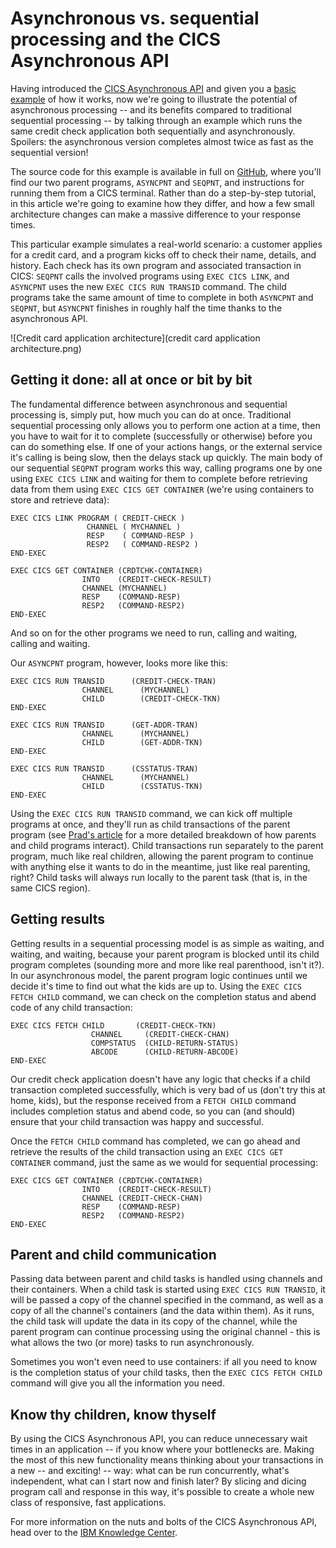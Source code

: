 # Asynchronous vs. sequential processing and the CICS Asynchronous API

Having introduced the [CICS Asynchronous API][prad] and given you a [basic example][chris] of how it works, now we're going to illustrate the potential of asynchronous processing -- and its benefits compared to traditional sequential processing -- by talking through an example which runs the same credit check application both sequentially and asynchronously. Spoilers: the asynchronous version completes almost twice as fast as the sequential version!

The source code for this example is available in full on [GitHub][github], where you'll find our two parent programs, `ASYNCPNT` and `SEQPNT`, and instructions for running them from a CICS terminal. Rather than do a step-by-step tutorial, in this article we're going to examine how they differ, and how a few small architecture changes can make a massive difference to your response times.

This particular example simulates a real-world scenario: a customer applies for a credit card, and a program kicks off to check their name, details, and history. Each check has its own program and associated transaction in CICS: `SEQPNT` calls the involved programs using `EXEC CICS LINK`, and `ASYNCPNT` uses the new `EXEC CICS RUN TRANSID` command. The child programs take the same amount of time to complete in both `ASYNCPNT` and `SEQPNT`, but `ASYNCPNT` finishes in roughly half the time thanks to the asynchronous API.

![Credit card application architecture](credit card application architecture.png)

## Getting it done: all at once or bit by bit

The fundamental difference between asynchronous and sequential processing is, simply put, how much you can do at once. Traditional sequential processing only allows you to perform one action at a time, then you have to wait for it to complete (successfully or otherwise) before you can do something else. If one of your actions hangs, or the external service it's calling is being slow, then the delays stack up quickly. The main body of our sequential `SEQPNT` program works this way, calling programs one by one using `EXEC CICS LINK` and waiting for them to complete before retrieving data from them using `EXEC CICS GET CONTAINER` (we're using containers to store and retrieve data):

    EXEC CICS LINK PROGRAM ( CREDIT-CHECK )
                     CHANNEL ( MYCHANNEL )
                     RESP    ( COMMAND-RESP )
                     RESP2   ( COMMAND-RESP2 )
    END-EXEC

    EXEC CICS GET CONTAINER (CRDTCHK-CONTAINER)
                    INTO    (CREDIT-CHECK-RESULT)
                    CHANNEL (MYCHANNEL)
                    RESP    (COMMAND-RESP)
                    RESP2   (COMMAND-RESP2)
    END-EXEC

And so on for the other programs we need to run, calling and waiting, calling and waiting.

Our `ASYNCPNT` program, however, looks more like this:

    EXEC CICS RUN TRANSID      (CREDIT-CHECK-TRAN)
                    CHANNEL      (MYCHANNEL)
                    CHILD        (CREDIT-CHECK-TKN)
    END-EXEC

    EXEC CICS RUN TRANSID      (GET-ADDR-TRAN)
                    CHANNEL      (MYCHANNEL)
                    CHILD        (GET-ADDR-TKN)
    END-EXEC

    EXEC CICS RUN TRANSID      (CSSTATUS-TRAN)
                    CHANNEL      (MYCHANNEL)
                    CHILD        (CSSTATUS-TKN)
    END-EXEC

Using the `EXEC CICS RUN TRANSID` command, we can kick off multiple programs at once, and they'll run as child transactions of the parent program (see [Prad's article][prad] for a more detailed breakdown of how parents and child programs interact). Child transactions run separately to the parent program, much like real children, allowing the parent program to continue with anything else it wants to do in the meantime, just like real parenting, right? Child tasks will always run locally to the parent task (that is, in the same CICS region).

## Getting results

Getting results in a sequential processing model is as simple as waiting, and waiting, and waiting, because your parent program is blocked until its child program completes (sounding more and more like real parenthood, isn't it?). In our asynchronous model, the parent program logic continues until we decide it's time to find out what the kids are up to. Using the `EXEC CICS FETCH CHILD` command, we can check on the completion status and abend code of any child transaction:

    EXEC CICS FETCH CHILD       (CREDIT-CHECK-TKN)
                      CHANNEL     (CREDIT-CHECK-CHAN)
                      COMPSTATUS  (CHILD-RETURN-STATUS)
                      ABCODE      (CHILD-RETURN-ABCODE)
    END-EXEC

Our credit check application doesn't have any logic that checks if a child transaction completed successfully, which is very bad of us (don't try this at home, kids), but the response received from a `FETCH CHILD` command includes completion status and abend code, so you can (and should) ensure that your child transaction was happy and successful.

Once the `FETCH CHILD` command has completed, we can go ahead and retrieve the results of the child transaction using an `EXEC CICS GET CONTAINER` command, just the same as we would for sequential processing:

    EXEC CICS GET CONTAINER (CRDTCHK-CONTAINER)
                    INTO    (CREDIT-CHECK-RESULT)
                    CHANNEL (CREDIT-CHECK-CHAN)
                    RESP    (COMMAND-RESP)
                    RESP2   (COMMAND-RESP2)
    END-EXEC

## Parent and child communication

Passing data between parent and child tasks is handled using channels and their containers. When a child task is started using `EXEC CICS RUN TRANSID`, it will be passed a copy of the channel specified in the command, as well as a copy of all the channel's containers (and the data within them). As it runs, the child task will update the data in its copy of the channel, while the parent program can continue processing using the original channel - this is what allows the two (or more) tasks to run asynchronously.

Sometimes you won't even need to use containers: if all you need to know is the completion status of your child tasks, then the `EXEC CICS FETCH CHILD` command will give you all the information you need.

## Know thy children, know thyself

By using the CICS Asynchronous API, you can reduce unnecessary wait times in an application -- if you know where your bottlenecks are. Making the most of this new functionality means thinking about your transactions in a new -- and exciting! -- way: what can be run concurrently, what's independent, what can I start now and finish later? By slicing and dicing program call and response in this way, it's possible to create a whole new class of responsive, fast applications.

For more information on the nuts and bolts of the CICS Asynchronous API, head over to the [IBM Knowledge Center][kc].

[prad]: https://developer.ibm.com/cics/2016/07/22/introducing-asynchronous-api/
[kc]: https://www.ibm.com/support/knowledgecenter/SSGMCP_5.4.0/fundamentals/asynchronous/async-api.html?pos=2
[chris]: https://developer.ibm.com/cics/2016/07/25/how-to-use-the-cics-asynchronous-api-commands/
[github]: https://github.com/cicsdev/cics-async-api-credit-card-application-example
